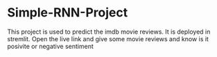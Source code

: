 # Simple-RNN-Project
This project is used to predict the imdb movie reviews. It is deployed in stremlit. Open the live link and give some movie reviews and know is it posivite or negative sentiment
